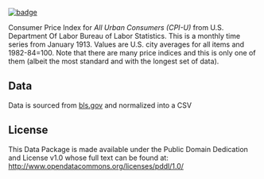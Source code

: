 <a href="https://datahub.io/core/cpi-us"><img src="https://badgen.net/badge/icon/View%20on%20datahub.io/orange?icon=https://datahub.io/datahub-cube-badge-icon.svg&label&scale=1.25)" alt="badge" /></a>

Consumer Price Index for *All Urban Consumers (CPI-U)* from U.S. Department
Of Labor Bureau of Labor Statistics. This is a monthly time series from January 1913. Values are U.S. city averages for all items and
1982-84=100. Note that there are many price indices and this is only one of
them (albeit the most standard and with the longest set of data).

## Data

Data is sourced from [bls.gov](ftp://ftp.bls.gov/pub/special.requests/cpi/cpiai.txt) and normalized into a CSV

## License

This Data Package is made available under the Public Domain Dedication and License v1.0 whose full text can be found at: http://www.opendatacommons.org/licenses/pddl/1.0/